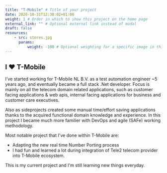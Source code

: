 ```yaml
---
title: "T-Mobile" # Title of your project
date: 2020-10-31T12:38:02+01:00
weight: 1 # Order in which to show this project on the home page
external_link: "" # Optional external link instead of modal
draft: false
resources:
    - src: stores.jpg
      params:
          weight: -100 # Optional weighting for a specific image in this project folder
---
```


## I ♥️ T-Mobile

I've started working for T-Mobile NL B.V. as a test automation engineer ~5 years ago, and eventually became a full stack .Net developer.
Focus is mainly on all the telecom domain related applications, such as customer facing applications & web apis, internal facing applications for
business and customer care executives. 

Also as sideprojects created some manual time/effort saving applications thanks to the acquired functional domain knowledge and experience.
In this project I became much more familier with DevOps and agile (SAFe) working methodology. 

Most notable project that I've done within T-Mobile are:
 - Adapting the new real time Number Porting process
 - I had fun and learned a lot during integration of Tele2 telecom provider into T-Mobile ecosystem.

This is my current project and I'm still learning new things everyday.